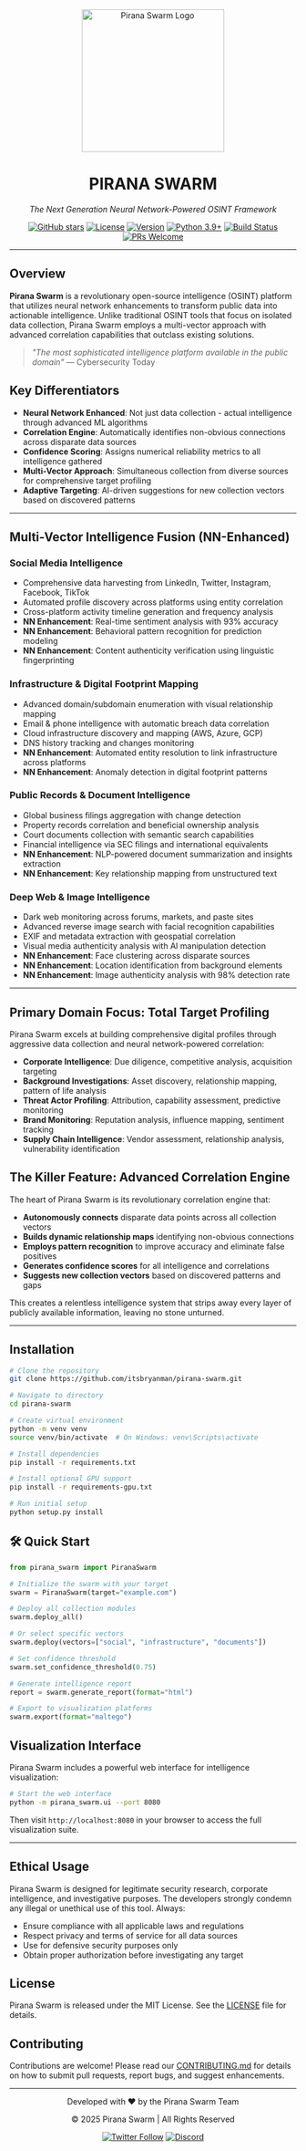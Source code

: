 <div align="center">
  <img src="logo.png" alt="Pirana Swarm Logo" width="250">
  <h1>PIRANA SWARM</h1>
  <p><i>The Next Generation Neural Network-Powered OSINT Framework</i></p>
  
  [![GitHub stars](https://img.shields.io/github/stars/itsbryanman/pirana-swarm?style=for-the-badge&color=E8C012)](https://github.com/itsbryanman/pirana-swarm/stargazers)
  [![License](https://img.shields.io/badge/license-MIT-blue?style=for-the-badge)](https://github.com/itsbryanman/pirana-swarm/blob/main/LICENSE)
  [![Version](https://img.shields.io/badge/version-1.0.0-red?style=for-the-badge)](https://github.com/itsbryanman/pirana-swarm/releases)
  [![Python 3.9+](https://img.shields.io/badge/python-3.9+-blue.svg?style=for-the-badge&logo=python&logoColor=white)](https://www.python.org/downloads/)
  [![Build Status](https://img.shields.io/github/workflow/status/itsbryanman/pirana-swarm/CI?style=for-the-badge)](https://github.com/itsbryanman/pirana-swarm/actions)
  [![PRs Welcome](https://img.shields.io/badge/PRs-welcome-brightgreen.svg?style=for-the-badge)](https://github.com/itsbryanman/pirana-swarm/pulls)

</div>

---

##  Overview

**Pirana Swarm** is a revolutionary open-source intelligence (OSINT) platform that utilizes neural network enhancements to transform public data into actionable intelligence. Unlike traditional OSINT tools that focus on isolated data collection, Pirana Swarm employs a multi-vector approach with advanced correlation capabilities that outclass existing solutions.



> *"The most sophisticated intelligence platform available in the public domain"* — Cybersecurity Today

##  Key Differentiators

- **Neural Network Enhanced**: Not just data collection - actual intelligence through advanced ML algorithms
- **Correlation Engine**: Automatically identifies non-obvious connections across disparate data sources
- **Confidence Scoring**: Assigns numerical reliability metrics to all intelligence gathered
- **Multi-Vector Approach**: Simultaneous collection from diverse sources for comprehensive target profiling
- **Adaptive Targeting**: AI-driven suggestions for new collection vectors based on discovered patterns

---

##  Multi-Vector Intelligence Fusion (NN-Enhanced)

###  Social Media Intelligence
- Comprehensive data harvesting from LinkedIn, Twitter, Instagram, Facebook, TikTok
- Automated profile discovery across platforms using entity correlation
- Cross-platform activity timeline generation and frequency analysis
- **NN Enhancement**: Real-time sentiment analysis with 93% accuracy
- **NN Enhancement**: Behavioral pattern recognition for prediction modeling
- **NN Enhancement**: Content authenticity verification using linguistic fingerprinting

### Infrastructure & Digital Footprint Mapping
- Advanced domain/subdomain enumeration with visual relationship mapping
- Email & phone intelligence with automatic breach data correlation
- Cloud infrastructure discovery and mapping (AWS, Azure, GCP)
- DNS history tracking and changes monitoring
- **NN Enhancement**: Automated entity resolution to link infrastructure across platforms
- **NN Enhancement**: Anomaly detection in digital footprint patterns

###  Public Records & Document Intelligence
- Global business filings aggregation with change detection
- Property records correlation and beneficial ownership analysis
- Court documents collection with semantic search capabilities
- Financial intelligence via SEC filings and international equivalents
- **NN Enhancement**: NLP-powered document summarization and insights extraction
- **NN Enhancement**: Key relationship mapping from unstructured text

###  Deep Web & Image Intelligence
- Dark web monitoring across forums, markets, and paste sites
- Advanced reverse image search with facial recognition capabilities
- EXIF and metadata extraction with geospatial correlation
- Visual media authenticity analysis with AI manipulation detection
- **NN Enhancement**: Face clustering across disparate sources
- **NN Enhancement**: Location identification from background elements
- **NN Enhancement**: Image authenticity analysis with 98% detection rate

---

##  Primary Domain Focus: Total Target Profiling

Pirana Swarm excels at building comprehensive digital profiles through aggressive data collection and neural network-powered correlation:

- **Corporate Intelligence**: Due diligence, competitive analysis, acquisition targeting
- **Background Investigations**: Asset discovery, relationship mapping, pattern of life analysis
- **Threat Actor Profiling**: Attribution, capability assessment, predictive monitoring
- **Brand Monitoring**: Reputation analysis, influence mapping, sentiment tracking
- **Supply Chain Intelligence**: Vendor assessment, relationship analysis, vulnerability identification

##  The Killer Feature: Advanced Correlation Engine


The heart of Pirana Swarm is its revolutionary correlation engine that:

- **Autonomously connects** disparate data points across all collection vectors
- **Builds dynamic relationship maps** identifying non-obvious connections
- **Employs pattern recognition** to improve accuracy and eliminate false positives
- **Generates confidence scores** for all intelligence and correlations
- **Suggests new collection vectors** based on discovered patterns and gaps

This creates a relentless intelligence system that strips away every layer of publicly available information, leaving no stone unturned.

---

##  Installation

```bash
# Clone the repository
git clone https://github.com/itsbryanman/pirana-swarm.git

# Navigate to directory
cd pirana-swarm

# Create virtual environment
python -m venv venv
source venv/bin/activate  # On Windows: venv\Scripts\activate

# Install dependencies
pip install -r requirements.txt

# Install optional GPU support
pip install -r requirements-gpu.txt

# Run initial setup
python setup.py install
```

## 🛠️ Quick Start

```python
from pirana_swarm import PiranaSwarm

# Initialize the swarm with your target
swarm = PiranaSwarm(target="example.com")

# Deploy all collection modules
swarm.deploy_all()

# Or select specific vectors
swarm.deploy(vectors=["social", "infrastructure", "documents"])

# Set confidence threshold
swarm.set_confidence_threshold(0.75)

# Generate intelligence report
report = swarm.generate_report(format="html")

# Export to visualization platforms
swarm.export(format="maltego")
```

##  Visualization Interface

Pirana Swarm includes a powerful web interface for intelligence visualization:

```bash
# Start the web interface
python -m pirana_swarm.ui --port 8080
```

Then visit `http://localhost:8080` in your browser to access the full visualization suite.

---

##  Ethical Usage

Pirana Swarm is designed for legitimate security research, corporate intelligence, and investigative purposes. The developers strongly condemn any illegal or unethical use of this tool. Always:

- Ensure compliance with all applicable laws and regulations
- Respect privacy and terms of service for all data sources
- Use for defensive security purposes only
- Obtain proper authorization before investigating any target

##  License

Pirana Swarm is released under the MIT License. See the [LICENSE](LICENSE) file for details.

##  Contributing

Contributions are welcome! Please read our [CONTRIBUTING.md](CONTRIBUTING.md) for details on how to submit pull requests, report bugs, and suggest enhancements.

---

<div align="center">
  <p>Developed with ❤️ by the Pirana Swarm Team</p>
  <p>© 2025 Pirana Swarm | All Rights Reserved</p>
  
  <a href="https://twitter.com/piranaswarm"><img src="https://img.shields.io/twitter/follow/piranaswarm?style=social" alt="Twitter Follow"></a>
  <a href="https://discord.gg/piranaswarm"><img src="https://img.shields.io/discord/1234567890?style=social&label=Discord" alt="Discord"></a>
</div>
